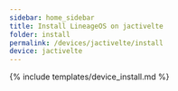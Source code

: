 ```yaml
---
sidebar: home_sidebar
title: Install LineageOS on jactivelte
folder: install
permalink: /devices/jactivelte/install
device: jactivelte
---
```

{% include templates/device_install.md %}
